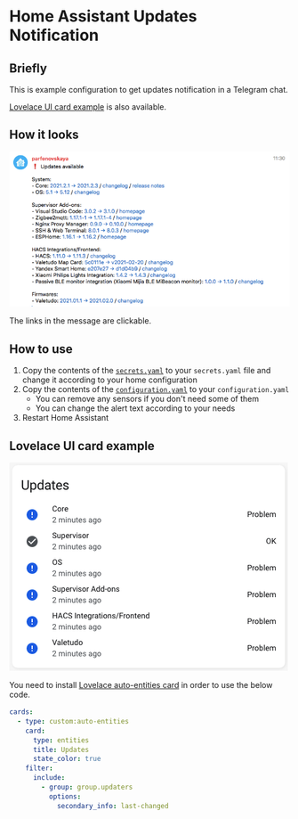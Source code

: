 # Home Assistant Updates Notification

## Briefly

This is example configuration to get updates notification in a Telegram chat.

[Lovelace UI card example](#lovelace-ui-card-example) is also available.

## How it looks

![image](https://raw.githubusercontent.com/krpn/home-assistant-updates-notification/master/images/telegram.png)

The links in the message are clickable.

## How to use

1. Copy the contents of the [`secrets.yaml`](https://github.com/krpn/home-assistant-updates-notification/blob/master/secrets.yaml) to your `secrets.yaml` file and change it according to your home configuration
1. Copy the contents of the [`configuration.yaml`](https://github.com/krpn/home-assistant-updates-notification/blob/master/configuration.yaml) to your `configuration.yaml`
    - You can remove any sensors if you don't need some of them
    - You can change the alert text according to your needs
1. Restart Home Assistant

## Lovelace UI card example

![image](https://raw.githubusercontent.com/krpn/home-assistant-updates-notification/master/images/lovelace.png)

You need to install [Lovelace auto-entities card](https://github.com/thomasloven/lovelace-auto-entities/) in order to use the below code.

```yaml
cards:
  - type: custom:auto-entities
    card:
      type: entities
      title: Updates
      state_color: true
    filter:
      include:
        - group: group.updaters
          options:
            secondary_info: last-changed
```
